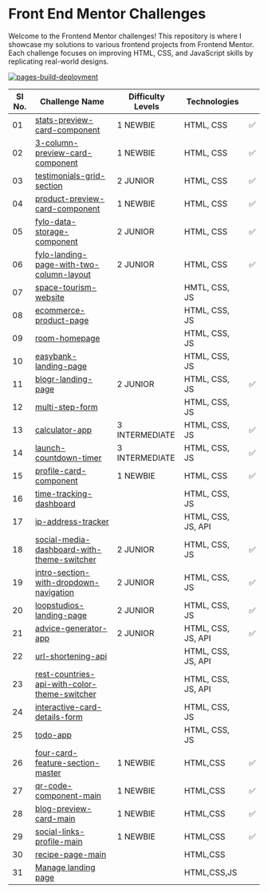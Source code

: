 # Front End Mentor Challenges

Welcome to the Frontend Mentor challenges! This repository is where I showcase my solutions to various frontend projects from Frontend Mentor. Each challenge focuses on improving HTML, CSS, and JavaScript skills by replicating real-world designs.

[![pages-build-deployment](https://github.com/AkshayV30/Front-End-Mentor-Challenges/actions/workflows/pages/pages-build-deployment/badge.svg)](https://github.com/AkshayV30/Front-End-Mentor-Challenges/actions/workflows/pages/pages-build-deployment)

| Sl No. | Challenge Name                                                                                                                                                     | Difficulty Levels | Technologies       |     |
| ------ | ------------------------------------------------------------------------------------------------------------------------------------------------------------------ | ----------------- | ------------------ | --- |
| 01     | [stats-preview-card-component](https://akshayv30.github.io/Front-End-Mentor-Challenges/stats-preview-card-component-main/index.html)                               | 1 NEWBIE          | HTML, CSS          | ✅  |
| 02     | [3-column-preview-card-component](https://akshayv30.github.io/Front-End-Mentor-Challenges/3-column-preview-card-component-main/index.html)                         | 1 NEWBIE          | HTML, CSS          | ✅  |
| 03     | [testimonials-grid-section](https://akshayv30.github.io/Front-End-Mentor-Challenges/testimonials-grid-section-main/index.html)                                     | 2 JUNIOR          | HTML, CSS          | ✅  |
| 04     | [product-preview-card-component](https://akshayv30.github.io/Front-End-Mentor-Challenges/product-preview-card-component-main/index.html)                           | 1 NEWBIE          | HTML, CSS          | ✅  |
| 05     | [fylo-data-storage-component](https://akshayv30.github.io/Front-End-Mentor-Challenges/fylo-data-storage-component-master/index.html)                               | 2 JUNIOR          | HTML, CSS          | ✅  |
| 06     | [fylo-landing-page-with-two-column-layout](https://akshayv30.github.io/Front-End-Mentor-Challenges/fylo-landing-page-with-two-column-layout-master/index.html)     | 2 JUNIOR          | HTML, CSS          | ✅  |
| 07     | [space-tourism-website](https://akshayv30.github.io/Front-End-Mentor-Challenges/space-tourism-website-main/index.html)                                             |                   | HMTL, CSS, JS      |     |
| 08     | [ecommerce-product-page](https://akshayv30.github.io/Front-End-Mentor-Challenges/ecommerce-product-page-main/index.html)                                           |                   | HTML, CSS, JS      |     |
| 09     | [room-homepage](https://akshayv30.github.io/Front-End-Mentor-Challenges/room-homepage-master/index.html)                                                           |                   | HTML, CSS, JS      |     |
| 10     | [easybank-landing-page](https://akshayv30.github.io/Front-End-Mentor-Challenges/easybank-landing-page-master/index.html)                                           |                   | HTML, CSS, JS      |     |
| 11     | [blogr-landing-page](https://akshayv30.github.io/Front-End-Mentor-Challenges/blogr-landing-page-main/index.html)                                                   | 2 JUNIOR          | HTML, CSS, JS      | ✅  |
| 12     | [multi-step-form](https://akshayv30.github.io/Front-End-Mentor-Challenges/multi-step-form-main/index.html)                                                         |                   | HTML, CSS, JS      |     |
| 13     | [calculator-app](https://akshayv30.github.io/Front-End-Mentor-Challenges/calculator-app-main/index.html)                                                           | 3 INTERMEDIATE    | HTML, CSS, JS      | ✅  |
| 14     | [launch-countdown-timer](https://akshayv30.github.io/Front-End-Mentor-Challenges/launch-countdown-timer-main/index.html)                                           | 3 INTERMEDIATE    | HTML, CSS, JS      | ✅  |
| 15     | [profile-card-component](https://akshayv30.github.io/Front-End-Mentor-Challenges/profile-card-component-main/index.html)                                           | 1 NEWBIE          | HTML, CSS          | ✅  |
| 16     | [time-tracking-dashboard](https://akshayv30.github.io/Front-End-Mentor-Challenges/time-tracking-dashboard-main/index.html)                                         |                   | HTML, CSS, JS      |     |
| 17     | [ip-address-tracker](https://akshayv30.github.io/Front-End-Mentor-Challenges/ip-address-tracker-master/index.html)                                                 |                   | HTML, CSS, JS, API |     |
| 18     | [social-media-dashboard-with-theme-switcher](https://akshayv30.github.io/Front-End-Mentor-Challenges/social-media-dashboard-with-theme-switcher-master/index.html) | 2 JUNIOR          | HTML, CSS, JS      | ✅  |
| 19     | [intro-section-with-dropdown-navigation](https://akshayv30.github.io/Front-End-Mentor-Challenges/intro-section-with-dropdown-navigation-main/index.html)           | 2 JUNIOR          | HTML, CSS, JS      | ✅  |
| 20     | [loopstudios-landing-page](https://akshayv30.github.io/Front-End-Mentor-Challenges/loopstudios-landing-page-main/index.html)                                       | 2 JUNIOR          | HTML, CSS, JS      | ✅  |
| 21     | [advice-generator-app](https://akshayv30.github.io/Front-End-Mentor-Challenges/advice-generator-app-main/index.html)                                               | 2 JUNIOR          | HTML, CSS, JS, API | ✅  |
| 22     | [url-shortening-api]()                                                                                                                                             |                   | HTML, CSS, JS, API |     |
| 23     | [rest-countries-api-with-color-theme-switcher]()                                                                                                                   |                   | HTML, CSS, JS, API |     |
| 24     | [interactive-card-details-form]()                                                                                                                                  |                   | HTML, CSS, JS      |     |
| 25     | [todo-app]()                                                                                                                                                       |                   | HTML, CSS, JS      |
| 26     | [four-card-feature-section-master](https://akshayv30.github.io/Front-End-Mentor-Challenges/four-card-feature-section-master/index.html)                            | 1 NEWBIE          | HTML,CSS           | ✅  |
| 27     | [qr-code-component-main](https://akshayv30.github.io/Front-End-Mentor-Challenges/qr-code-component-main/index.html)                                                | 1 NEWBIE          | HTML,CSS           | ✅  |
| 28     | [blog-preview-card-main](https://akshayv30.github.io/Front-End-Mentor-Challenges/blog-preview-card-main/index.html)                                                | 1 NEWBIE          | HTML,CSS           | ✅  |
| 29     | [social-links-profile-main](https://akshayv30.github.io/Front-End-Mentor-Challenges/social-links-profile-main/index.html)                                          | 1 NEWBIE          | HTML,CSS           | ✅  |
| 30     | [recipe-page-main](https://akshayv30.github.io/Front-End-Mentor-Challenges/recipe-page-main/index.html)                                                            |                   | HTML,CSS           |     |
| 31     | [Manage landing page]()                                                                                                                                            |                   | HTML,CSS,JS        |     |

